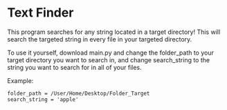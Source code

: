 # Text Finder

This program searches for any string located in a target directory! This will search the targeted string in every file in your targeted directory.

To use it yourself, download main.py and change the folder_path to your target directory you want to search in, and change search_string to the string you want to search for in all of your files.

Example: 
~~~
folder_path = /User/Home/Desktop/Folder_Target
search_string = 'apple'
~~~
